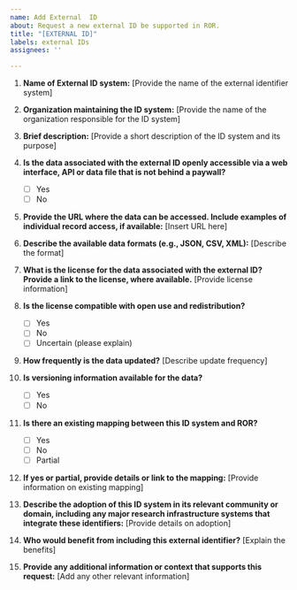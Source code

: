 ```yaml
---
name: Add External  ID
about: Request a new external ID be supported in ROR.
title: "[EXTERNAL ID]"
labels: external IDs
assignees: ''

---
```


1. **Name of External ID system:**
   [Provide the name of the external identifier system]

2. **Organization maintaining the ID system:**
   [Provide the name of the organization responsible for the ID system]

3. **Brief description:**
   [Provide a short description of the ID system and its purpose]

4. **Is the data associated with the external ID openly accessible via a web interface, API or data file that is not behind a paywall?**
   - [ ] Yes
   - [ ] No

5. **Provide the URL where the data can be accessed. Include examples of individual record access, if available:**
   [Insert URL here]

6. **Describe the available data formats (e.g., JSON, CSV, XML):**
   [Describe the format]

7. **What is the license for the data associated with the external ID? Provide a link to the license, where available.**
   [Provide license information]

8. **Is the license compatible with open use and redistribution?**
   - [ ] Yes
   - [ ] No
   - [ ] Uncertain (please explain)

9. **How frequently is the data updated?**
   [Describe update frequency]

10. **Is versioning information available for the data?**
    - [ ] Yes
    - [ ] No

11. **Is there an existing mapping between this ID system and ROR?**
    - [ ] Yes
    - [ ] No
    - [ ] Partial

12. **If yes or partial, provide details or link to the mapping:**
    [Provide information on existing mapping]

13. **Describe the adoption of this ID system in its relevant community or domain, including any major research infrastructure systems that integrate these identifiers:**
    [Provide details on adoption]

14. **Who would benefit from including this external identifier?**
    [Explain the benefits]

15. **Provide any additional information or context that supports this request:**
    [Add any other relevant information]